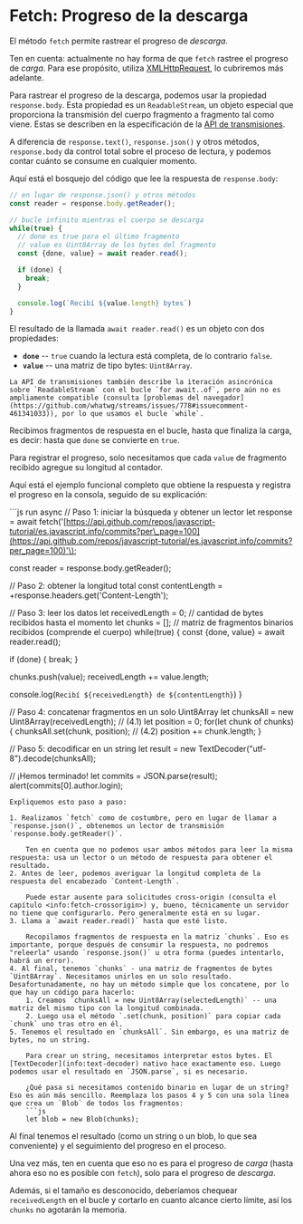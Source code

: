 # Fetch: Progreso de la descarga

El método `fetch` permite rastrear el progreso de _descarga_.

Ten en cuenta: actualmente no hay forma de que `fetch` rastree el progreso de _carga_. Para ese propósito, utiliza [XMLHttpRequest](info:xmlhttprequest), lo cubriremos más adelante.

Para rastrear el progreso de la descarga, podemos usar la propiedad `response.body`. Esta propiedad es un `ReadableStream`, un objeto especial que proporciona la transmisión del cuerpo fragmento a fragmento tal como viene. Estas se describen en la especificación de la [API de transmisiones](https://streams.spec.whatwg.org/#rs-class).

A diferencia de `response.text()`, `response.json()` y otros métodos, `response.body` da control total sobre el proceso de lectura, y podemos contar cuánto se consume en cualquier momento.

Aquí está el bosquejo del código que lee la respuesta de `response.body`:

```javascript
// en lugar de response.json() y otros métodos
const reader = response.body.getReader();

// bucle infinito mientras el cuerpo se descarga
while(true) {
  // done es true para el último fragmento
  // value es Uint8Array de los bytes del fragmento
  const {done, value} = await reader.read();

  if (done) {
    break;
  }

  console.log(`Recibí ${value.length} bytes`)
}
```

El resultado de la llamada `await reader.read()` es un objeto con dos propiedades:

* **`done`** -- `true` cuando la lectura está completa, de lo contrario `false`.
* **`value`** -- una matriz de tipo bytes: `Uint8Array`.

```text
La API de transmisiones también describe la iteración asincrónica sobre `ReadableStream` con el bucle `for await..of`, pero aún no es ampliamente compatible (consulta [problemas del navegador](https://github.com/whatwg/streams/issues/778#issuecomment-461341033)), por lo que usamos el bucle `while`.
```

Recibimos fragmentos de respuesta en el bucle, hasta que finaliza la carga, es decir: hasta que `done` se convierte en `true`.

Para registrar el progreso, solo necesitamos que cada `value` de fragmento recibido agregue su longitud al contador.

Aquí está el ejemplo funcional completo que obtiene la respuesta y registra el progreso en la consola, seguido de su explicación:

\`\`\`js run async // Paso 1: iniciar la búsqueda y obtener un lector let response = await fetch\('[https://api.github.com/repos/javascript-tutorial/es.javascript.info/commits?per\_page=100](https://api.github.com/repos/javascript-tutorial/es.javascript.info/commits?per_page=100)'\);

const reader = response.body.getReader\(\);

// Paso 2: obtener la longitud total const contentLength = +response.headers.get\('Content-Length'\);

// Paso 3: leer los datos let receivedLength = 0; // cantidad de bytes recibidos hasta el momento let chunks = \[\]; // matriz de fragmentos binarios recibidos \(comprende el cuerpo\) while\(true\) { const {done, value} = await reader.read\(\);

if \(done\) { break; }

chunks.push\(value\); receivedLength += value.length;

console.log\(`Recibí ${receivedLength} de ${contentLength}`\) }

// Paso 4: concatenar fragmentos en un solo Uint8Array let chunksAll = new Uint8Array\(receivedLength\); // \(4.1\) let position = 0; for\(let chunk of chunks\) { chunksAll.set\(chunk, position\); // \(4.2\) position += chunk.length; }

// Paso 5: decodificar en un string let result = new TextDecoder\("utf-8"\).decode\(chunksAll\);

// ¡Hemos terminado! let commits = JSON.parse\(result\); alert\(commits\[0\].author.login\);

```text
Expliquemos esto paso a paso:

1. Realizamos `fetch` como de costumbre, pero en lugar de llamar a `response.json()`, obtenemos un lector de transmisión `response.body.getReader()`.

    Ten en cuenta que no podemos usar ambos métodos para leer la misma respuesta: usa un lector o un método de respuesta para obtener el resultado.
2. Antes de leer, podemos averiguar la longitud completa de la respuesta del encabezado `Content-Length`.

    Puede estar ausente para solicitudes cross-origin (consulta el capítulo <info:fetch-crossorigin>) y, bueno, técnicamente un servidor no tiene que configurarlo. Pero generalmente está en su lugar.
3. Llama a `await reader.read()` hasta que esté listo.

    Recopilamos fragmentos de respuesta en la matriz `chunks`. Eso es importante, porque después de consumir la respuesta, no podremos "releerla" usando `response.json()` u otra forma (puedes intentarlo, habrá un error).
4. Al final, tenemos `chunks` - una matriz de fragmentos de bytes `Uint8Array`. Necesitamos unirlos en un solo resultado. Desafortunadamente, no hay un método simple que los concatene, por lo que hay un código para hacerlo:
    1. Creamos `chunksAll = new Uint8Array(selectedLength)` -- una matriz del mismo tipo con la longitud combinada.
    2. Luego usa el método `.set(chunk, position)` para copiar cada `chunk` uno tras otro en él.
5. Tenemos el resultado en `chunksAll`. Sin embargo, es una matriz de bytes, no un string.

    Para crear un string, necesitamos interpretar estos bytes. El [TextDecoder](info:text-decoder) nativo hace exactamente eso. Luego podemos usar el resultado en `JSON.parse`, si es necesario.

    ¿Qué pasa si necesitamos contenido binario en lugar de un string? Eso es aún más sencillo. Reemplaza los pasos 4 y 5 con una sola línea que crea un `Blob` de todos los fragmentos:
    ```js
    let blob = new Blob(chunks);
```

Al final tenemos el resultado \(como un string o un blob, lo que sea conveniente\) y el seguimiento del progreso en el proceso.

Una vez más, ten en cuenta que eso no es para el progreso de _carga_ \(hasta ahora eso no es posible con `fetch`\), solo para el progreso de _descarga_.

Además, si el tamaño es desconocido, deberíamos chequear `receivedLength` en el bucle y cortarlo en cuanto alcance cierto límite, así los `chunks` no agotarán la memoria.

